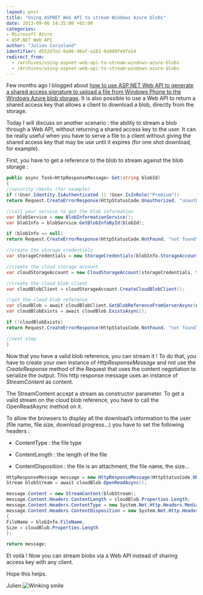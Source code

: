 ```yaml
---
layout: post
title: "Using ASPNET Web API to stream Windows Azure blobs"
date: 2013-09-06 14:35:00 +02:00
categories:
- Microsoft Azure
- ASP.NET Web API
author: "Julien Corioland"
identifier: d552d7e2-0a86-40af-a161-8a909fe9fa14
redirect_from:
  - /archives/using-aspnet-web-api-to-stream-windows-azure-blobs
  - /Archives/using-aspnet-web-api-to-stream-windows-azure-blobs
---
```


Few months ago I blogged about [how to use ASP.NET Web API to generate a shared access signature to upload a file from Windows Phone to the Windows Azure blob storage](http://www.juliencorioland.net/archives/using-aspnet-web-api-and-windows-azure-shared-access-signature-to-upload-block-blobs-from-windows-phone). It is also possible to use a Web API to return a shared access key that allows a client to download a blob, directly from the storage.

Today I will discuss on another scenario : the ability to stream a blob through a Web API, without returning a shared access key to the user. It can be really useful when you have to serve a file to a client without giving the shared access key that may be use until it expires (for one shot download, for example).

First, you have to get a reference to the blob to stream against the blob storage :

```csharp
public async Task<HttpResponseMessage> Get(string blobId)
{
//security checks (for example)
if (!User.Identity.IsAuthenticated || !User.IsInRole("Premium"))
return Request.CreateErrorResponse(HttpStatusCode.Unauthorized, "unauthorized");

//call your service to get the blob information
var blobService = new BlobInformationService();
var blobInfo = blobService.GetBlobInfoById(blobId);

if (blobInfo == null)
return Request.CreateErrorResponse(HttpStatusCode.NotFound, "not found");

//create the storage credentials
var storageCredentials = new StorageCredentials(blobInfo.StorageAccountName, blobInfo.StorageAccountKey);

//create the cloud storage account
var cloudStorageAccount = new CloudStorageAccount(storageCredentials, true);

//create the cloud blob client
var cloudBlobClient = cloudStorageAccount.CreateCloudBlobClient();

//get the cloud blob reference
var cloudBlob = await cloudBlobClient.GetBlobReferenceFromServerAsync(new Uri(blobInfo.BlobUrl));
var cloudBlobExists = await cloudBlob.ExistsAsync();

if (!cloudBlobExists)
return Request.CreateErrorResponse(HttpStatusCode.NotFound, "not found");

//next step
}
```
Now that you have a valid blob reference, you can stream it ! To do that, you have to create your own instance of <em>HttpResponseMessage</em> and not use the <em>CreateResponse</em> method of the Request that uses the content negotiation to serialize the output. This http response message uses an instance of <em>StreamContent</em> as content.

The StreamContent accept a stream as constructor parameter. To get a valid stream on the cloud blob reference, you have to call the OpenReadAsync method on it.

To allow the browsers to display all the download’s information to the user (file name, file size, download progress…) you have to set the following headers :

- ContentType : the file type

- ContentLength : the length of the file

- ContentDisposition : the file is an attachment, the file name, the size…

```csharp
HttpResponseMessage message = new HttpResponseMessage(HttpStatusCode.OK);
Stream blobStream = await cloudBlob.OpenReadAsync();

message.Content = new StreamContent(blobStream);
message.Content.Headers.ContentLength = cloudBlob.Properties.Length;
message.Content.Headers.ContentType = new System.Net.Http.Headers.MediaTypeHeaderValue(cloudBlob.Properties.ContentType);
message.Content.Headers.ContentDisposition = new System.Net.Http.Headers.ContentDispositionHeaderValue("attachment")
{
FileName = blobInfo.FileName,
Size = cloudBlob.Properties.Length
};

return message;
```
Et voilà ! Now you can stream blobs via a Web API instead of sharing access key with any client.

Hope this helps.

Julien <img class="wlEmoticon wlEmoticon-winkingsmile" style="border-top-style: none; border-left-style: none; border-bottom-style: none; border-right-style: none" alt="Winking smile" src="https://juliencorioland.blob.core.windows.net/medias/wlEmoticon-winkingsmile_008EEB08.png">

